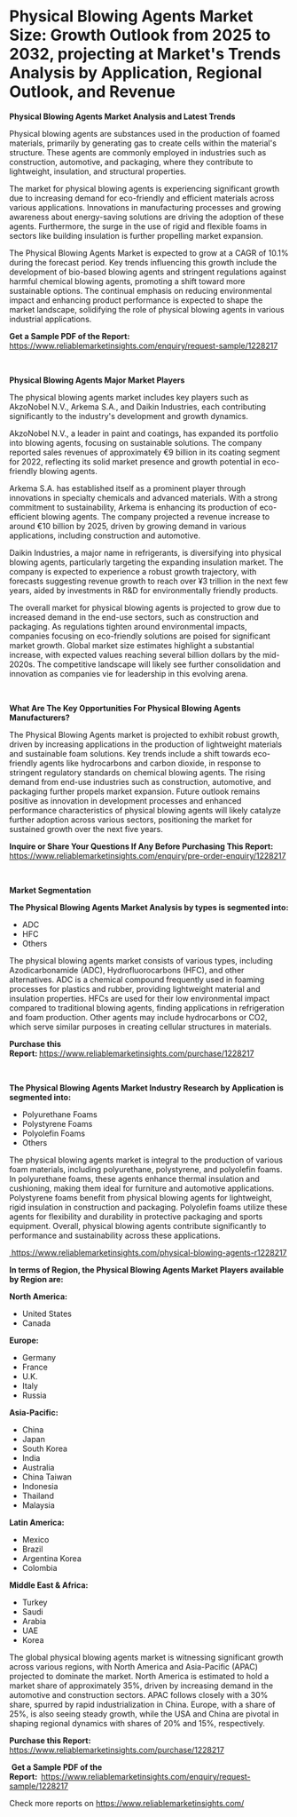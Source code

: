 <p><h1>Physical Blowing Agents Market Size: Growth Outlook from 2025 to 2032, projecting at Market's Trends Analysis by Application, Regional Outlook, and Revenue</h1></p><p><strong>Physical Blowing Agents Market Analysis and Latest Trends</strong></p>
<p><p>Physical blowing agents are substances used in the production of foamed materials, primarily by generating gas to create cells within the material's structure. These agents are commonly employed in industries such as construction, automotive, and packaging, where they contribute to lightweight, insulation, and structural properties. </p><p>The market for physical blowing agents is experiencing significant growth due to increasing demand for eco-friendly and efficient materials across various applications. Innovations in manufacturing processes and growing awareness about energy-saving solutions are driving the adoption of these agents. Furthermore, the surge in the use of rigid and flexible foams in sectors like building insulation is further propelling market expansion.</p><p>The Physical Blowing Agents Market is expected to grow at a CAGR of 10.1% during the forecast period. Key trends influencing this growth include the development of bio-based blowing agents and stringent regulations against harmful chemical blowing agents, promoting a shift toward more sustainable options. The continual emphasis on reducing environmental impact and enhancing product performance is expected to shape the market landscape, solidifying the role of physical blowing agents in various industrial applications.</p></p>
<p><strong>Get a Sample PDF of the Report:&nbsp;</strong> <a href="https://www.reliablemarketinsights.com/enquiry/request-sample/1228217?utm_campaign=2441&utm_medium=2&utm_source=Github&utm_content=ia&utm_term=01042025&utm_id=physical-blowing-agents">https://www.reliablemarketinsights.com/enquiry/request-sample/1228217</a></p>
<p>&nbsp;</p>
<p><strong>Physical Blowing Agents Major Market Players</strong></p>
<p><p>The physical blowing agents market includes key players such as AkzoNobel N.V., Arkema S.A., and Daikin Industries, each contributing significantly to the industry's development and growth dynamics. </p><p>AkzoNobel N.V., a leader in paint and coatings, has expanded its portfolio into blowing agents, focusing on sustainable solutions. The company reported sales revenues of approximately €9 billion in its coating segment for 2022, reflecting its solid market presence and growth potential in eco-friendly blowing agents.</p><p>Arkema S.A. has established itself as a prominent player through innovations in specialty chemicals and advanced materials. With a strong commitment to sustainability, Arkema is enhancing its production of eco-efficient blowing agents. The company projected a revenue increase to around €10 billion by 2025, driven by growing demand in various applications, including construction and automotive.</p><p>Daikin Industries, a major name in refrigerants, is diversifying into physical blowing agents, particularly targeting the expanding insulation market. The company is expected to experience a robust growth trajectory, with forecasts suggesting revenue growth to reach over ¥3 trillion in the next few years, aided by investments in R&D for environmentally friendly products.</p><p>The overall market for physical blowing agents is projected to grow due to increased demand in the end-use sectors, such as construction and packaging. As regulations tighten around environmental impacts, companies focusing on eco-friendly solutions are poised for significant market growth. Global market size estimates highlight a substantial increase, with expected values reaching several billion dollars by the mid-2020s. The competitive landscape will likely see further consolidation and innovation as companies vie for leadership in this evolving arena.</p></p>
<p>&nbsp;</p>
<p><strong>What Are The Key Opportunities For Physical Blowing Agents Manufacturers?</strong></p>
<p><p>The Physical Blowing Agents market is projected to exhibit robust growth, driven by increasing applications in the production of lightweight materials and sustainable foam solutions. Key trends include a shift towards eco-friendly agents like hydrocarbons and carbon dioxide, in response to stringent regulatory standards on chemical blowing agents. The rising demand from end-use industries such as construction, automotive, and packaging further propels market expansion. Future outlook remains positive as innovation in development processes and enhanced performance characteristics of physical blowing agents will likely catalyze further adoption across various sectors, positioning the market for sustained growth over the next five years.</p></p>
<p><strong>Inquire or Share Your Questions If Any Before Purchasing This Report:</strong> <a href="https://www.reliablemarketinsights.com/enquiry/pre-order-enquiry/1228217?utm_campaign=2441&utm_medium=2&utm_source=Github&utm_content=ia&utm_term=01042025&utm_id=physical-blowing-agents">https://www.reliablemarketinsights.com/enquiry/pre-order-enquiry/1228217</a></p>
<p>&nbsp;</p>
<p><strong>Market Segmentation</strong></p>
<p><strong>The Physical Blowing Agents Market Analysis by types is segmented into:</strong></p>
<p><ul><li>ADC</li><li>HFC</li><li>Others</li></ul></p>
<p><p>The physical blowing agents market consists of various types, including Azodicarbonamide (ADC), Hydrofluorocarbons (HFC), and other alternatives. ADC is a chemical compound frequently used in foaming processes for plastics and rubber, providing lightweight material and insulation properties. HFCs are used for their low environmental impact compared to traditional blowing agents, finding applications in refrigeration and foam production. Other agents may include hydrocarbons or CO2, which serve similar purposes in creating cellular structures in materials.</p></p>
<p><strong>Purchase this Report:&nbsp;</strong><a href="https://www.reliablemarketinsights.com/purchase/1228217?utm_campaign=2441&utm_medium=2&utm_source=Github&utm_content=ia&utm_term=01042025&utm_id=physical-blowing-agents">https://www.reliablemarketinsights.com/purchase/1228217</a></p>
<p>&nbsp;</p>
<p><strong>The Physical Blowing Agents Market Industry Research by Application is segmented into:</strong></p>
<p><ul><li>Polyurethane Foams</li><li>Polystyrene Foams</li><li>Polyolefin Foams</li><li>Others</li></ul></p>
<p><p>The physical blowing agents market is integral to the production of various foam materials, including polyurethane, polystyrene, and polyolefin foams. In polyurethane foams, these agents enhance thermal insulation and cushioning, making them ideal for furniture and automotive applications. Polystyrene foams benefit from physical blowing agents for lightweight, rigid insulation in construction and packaging. Polyolefin foams utilize these agents for flexibility and durability in protective packaging and sports equipment. Overall, physical blowing agents contribute significantly to performance and sustainability across these applications.</p></p>
<p><a href="https://www.reliablemarketinsights.com/physical-blowing-agents-r1228217?utm_campaign=2441&utm_medium=2&utm_source=Github&utm_content=ia&utm_term=01042025&utm_id=physical-blowing-agents">&nbsp;https://www.reliablemarketinsights.com/physical-blowing-agents-r1228217</a></p>
<p><strong>In terms of Region, the Physical Blowing Agents Market Players available by Region are:</strong></p>
<p>
    <p> <strong> North America: </strong>
        <ul>
            <li>United States</li>
            <li>Canada</li>
        </ul>
        </p> 
    <p> <strong> Europe: </strong>
        <ul>
            <li>Germany</li>
            <li>France</li>
            <li>U.K.</li>
            <li>Italy</li>
            <li>Russia</li>
        </ul>
        </p> 
    <p> <strong> Asia-Pacific: </strong>
        <ul>
            <li>China</li>
            <li>Japan</li>
            <li>South Korea</li>
            <li>India</li>
            <li>Australia</li>
            <li>China Taiwan</li>
            <li>Indonesia</li>
            <li>Thailand</li>
            <li>Malaysia</li>
        </ul>
        </p> 
    <p> <strong> Latin America: </strong>
        <ul>
            <li>Mexico</li>
            <li>Brazil</li>
            <li>Argentina Korea</li>
            <li>Colombia</li>
        </ul>
        </p> 
    <p> <strong> Middle East & Africa: </strong>
        <ul>
            <li>Turkey</li>
            <li>Saudi</li>
            <li>Arabia</li>
            <li>UAE</li>
            <li>Korea</li>
        </ul>
    </p>
    </p>
<p><p>The global physical blowing agents market is witnessing significant growth across various regions, with North America and Asia-Pacific (APAC) projected to dominate the market. North America is estimated to hold a market share of approximately 35%, driven by increasing demand in the automotive and construction sectors. APAC follows closely with a 30% share, spurred by rapid industrialization in China. Europe, with a share of 25%, is also seeing steady growth, while the USA and China are pivotal in shaping regional dynamics with shares of 20% and 15%, respectively.</p></p>
<p><strong>Purchase this Report: </strong><a href="https://www.reliablemarketinsights.com/purchase/1228217?utm_campaign=2441&utm_medium=2&utm_source=Github&utm_content=ia&utm_term=01042025&utm_id=physical-blowing-agents">https://www.reliablemarketinsights.com/purchase/1228217</a></p>
<p>&nbsp;<strong>Get a Sample PDF of the Report:&nbsp;&nbsp;</strong><a href="https://www.reliablemarketinsights.com/enquiry/request-sample/1228217?utm_campaign=2441&utm_medium=2&utm_source=Github&utm_content=ia&utm_term=01042025&utm_id=physical-blowing-agents">https://www.reliablemarketinsights.com/enquiry/request-sample/1228217</a></p>
<p><strong></strong></p>
<p>Check more reports on <a href="https://www.reliablemarketinsights.com/?utm_campaign=2441&utm_medium=2&utm_source=Github&utm_content=ia&utm_term=01042025&utm_id=physical-blowing-agents">https://www.reliablemarketinsights.com/</a></p>